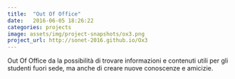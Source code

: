 ```yaml
---
title:  "Out Of Office"
date:   2016-06-05 18:26:22
categories: projects
image: assets/img/project-snapshots/ox3.png
project_url: http://sonet-2016.github.io/Ox3
---
```


Out Of Office da la possibilit&agrave; di trovare informazioni e contenuti utili per gli studenti fuori sede, ma anche di creare nuove conoscenze e amicizie.